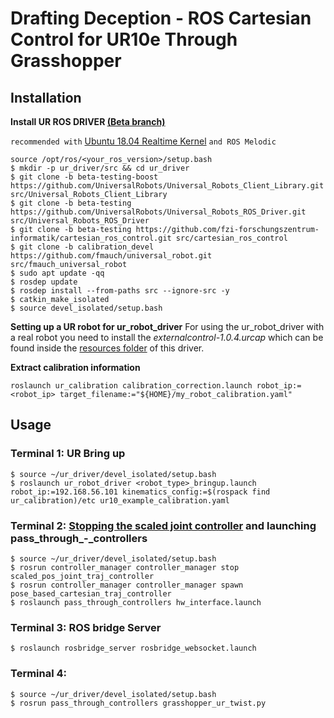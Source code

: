 # Drafting Deception - ROS Cartesian Control for UR10e Through Grasshopper

## Installation ##
**Install UR ROS DRIVER [(Beta branch)](https://github.com/UniversalRobots/Universal_Robots_ROS_Driver/tree/beta-testing#Building)**

` recommended with ` [Ubuntu 18.04 Realtime Kernel](https://github.com/UniversalRobots/Universal_Robots_ROS_Driver/blob/beta-testing/ur_robot_driver/doc/real_time.md) ` and ROS Melodic `

```
source /opt/ros/<your_ros_version>/setup.bash
$ mkdir -p ur_driver/src && cd ur_driver
$ git clone -b beta-testing-boost https://github.com/UniversalRobots/Universal_Robots_Client_Library.git src/Universal_Robots_Client_Library
$ git clone -b beta-testing https://github.com/UniversalRobots/Universal_Robots_ROS_Driver.git src/Universal_Robots_ROS_Driver
$ git clone -b beta-testing https://github.com/fzi-forschungszentrum-informatik/cartesian_ros_control.git src/cartesian_ros_control
$ git clone -b calibration_devel https://github.com/fmauch/universal_robot.git src/fmauch_universal_robot
$ sudo apt update -qq
$ rosdep update
$ rosdep install --from-paths src --ignore-src -y
$ catkin_make_isolated
$ source devel_isolated/setup.bash
```

**Setting up a UR robot for ur_robot_driver**
For using the ur_robot_driver with a real robot you need to install the *externalcontrol-1.0.4.urcap* which can be found inside the [resources folder](https://github.com/UniversalRobots/Universal_Robots_ROS_Driver/tree/beta-testing/ur_robot_driver/resources) of this driver.



**Extract calibration information**

```roslaunch ur_calibration calibration_correction.launch robot_ip:=<robot_ip> target_filename:="${HOME}/my_robot_calibration.yaml" ```



## Usage


### Terminal 1:  UR Bring up

``` 
$ source ~/ur_driver/devel_isolated/setup.bash
$ roslaunch ur_robot_driver <robot_type>_bringup.launch robot_ip:=192.168.56.101 kinematics_config:=$(rospack find ur_calibration)/etc ur10_example_calibration.yaml 
```


### Terminal 2:  [Stopping the scaled joint controller](https://github.com/UniversalRobots/Universal_Robots_ROS_Driver/issues/373) and launching pass_through_-_controllers

``` 
$ source ~/ur_driver/devel_isolated/setup.bash
$ rosrun controller_manager controller_manager stop scaled_pos_joint_traj_controller
$ rosrun controller_manager controller_manager spawn pose_based_cartesian_traj_controller
$ roslaunch pass_through_controllers hw_interface.launch
```

### Terminal 3: ROS bridge Server
``` 
$ roslaunch rosbridge_server rosbridge_websocket.launch
```

### Terminal 4: 
```
$ source ~/ur_driver/devel_isolated/setup.bash
$ rosrun pass_through_controllers grasshopper_ur_twist.py